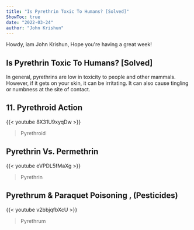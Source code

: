 ```yaml
---
title: "Is Pyrethrin Toxic To Humans? [Solved]"
ShowToc: true 
date: "2022-03-24"
author: "John Krishun" 
---
```


Howdy, iam John Krishun, Hope you're having a great week!
## Is Pyrethrin Toxic To Humans? [Solved]
 In general, pyrethrins are low in toxicity to people and other mammals. However, if it gets on your skin, it can be irritating. It can also cause tingling or numbness at the site of contact.

## 11. Pyrethroid Action
{{< youtube 8X31U9xyqDw >}}
>Pyrethroid

## Pyrethrin Vs. Permethrin
{{< youtube eVPDL5fMaXg >}}
>Pyrethrin

## Pyrethrum & Paraquet Poisoning , (Pesticides)
{{< youtube v2bbjqfbXcU >}}
>Pyrethrum

